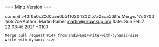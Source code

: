 === Miniz Version ===

commit b43f8a0c22d6bae6b5416264232f57a2aca539fe 
Merge: 17d6763 1e8c7ce
Author: Martin Raiber <martin@urbackup.org>
Date:   Sun Feb 7 22:03:46 2021 +0100

    Merge pull request #147 from andiwand/write-with-dynamic-size
    write with dynamic size
